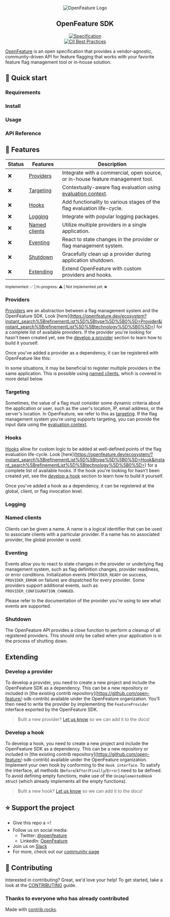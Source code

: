 <!-- TODO: This is a template SDK README.md.
It's structured to fit nicely into openfeature.dev, which is configured to include SDK READMEs.
Complete all the TODOs applicable for your implementation and then create an issue in https://github.com/open-feature/openfeature.dev
-->

<!-- markdownlint-disable MD033 -->
<!-- x-hide-in-docs-start -->
<p align="center">
  <picture>
    <source media="(prefers-color-scheme: dark)" srcset="https://raw.githubusercontent.com/open-feature/community/0e23508c163a6a1ac8c0ced3e4bd78faafe627c7/assets/logo/horizontal/white/openfeature-horizontal-white.svg" />
    <img align="center" alt="OpenFeature Logo" src="https://raw.githubusercontent.com/open-feature/community/0e23508c163a6a1ac8c0ced3e4bd78faafe627c7/assets/logo/horizontal/black/openfeature-horizontal-black.svg" />
  </picture>
</p>

<h2 align="center">OpenFeature <!-- TODO: your language SDK --> SDK</h2>

<!-- x-hide-in-docs-end -->
<!-- The 'github-badges' class is used in the docs -->
<p align="center" class="github-badges">
<!-- TODO: update this with the version of the SDK your implementation supports -->

  <a href="https://github.com/open-feature/spec/releases/tag/v0.7.0">
    <img alt="Specification" src="https://img.shields.io/static/v1?label=specification&message=v0.7.0&color=yellow&style=for-the-badge" />
  </a>
  <!-- TODO: update the Release Please config to include the readme -->
  <!-- x-release-please-start-version -->

<!-- TODO: update with your SDK repo and the latest release version
  <a href="https://github.com/open-feature/my-sdk/releases/tag/v0.0.1">
    <img alt="Release" src="https://img.shields.io/static/v1?label=release&message=v0.0.1&color=blue&style=for-the-badge" />
  </a>  
-->

  <!-- x-release-please-end -->
  <br/>
  <a href="https://bestpractices.coreinfrastructure.org/projects/6601">
    <img alt="CII Best Practices" src="https://bestpractices.coreinfrastructure.org/projects/6601/badge" />
  </a>
</p>
<!-- x-hide-in-docs-start -->

[OpenFeature](https://openfeature.dev) is an open specification that provides a vendor-agnostic, community-driven API for feature flagging that works with your favorite feature flag management tool or in-house solution.

<!-- x-hide-in-docs-end -->
## 🚀 Quick start

### Requirements

<!-- TODO: required runtime, etc -->

### Install

<!-- TODO: installation instructions -->

### Usage

<!-- TODO: basic usage instructions, setting the in-memory provider and getting a boolean flag called "v2_enabled" -->

### API Reference

<!-- TODO: link to formal API docs (ie: Javadoc) if available -->

## 🌟 Features

<!-- TODO: update table to indicate implemented features (see legend below) -->

| Status | Features                        | Description                                                                                                                        |
| ------ | ------------------------------- | ---------------------------------------------------------------------------------------------------------------------------------- |
| ❌      | [Providers](#providers)         | Integrate with a commercial, open source, or in-house feature management tool.                                                     |
| ❌      | [Targeting](#targeting)         | Contextually-aware flag evaluation using [evaluation context](https://openfeature.dev/docs/reference/concepts/evaluation-context). |
| ❌      | [Hooks](#hooks)                 | Add functionality to various stages of the flag evaluation life-cycle.                                                             |
| ❌      | [Logging](#logging)             | Integrate with popular logging packages.                                                                                           |
| ❌      | [Named clients](#named-clients) | Utilize multiple providers in a single application.                                                                                |
| ❌      | [Eventing](#eventing)           | React to state changes in the provider or flag management system.                                                                  |
| ❌      | [Shutdown](#shutdown)           | Gracefully clean up a provider during application shutdown.                                                                        |
| ❌      | [Extending](#extending)         | Extend OpenFeature with custom providers and hooks.                                                                                |

<sub>Implemented: ✅ | In-progress: ⚠️ | Not implemented yet: ❌</sub>

### Providers

[Providers](https://openfeature.dev/docs/reference/concepts/provider) are an abstraction between a flag management system and the OpenFeature SDK.
Look [here](https://openfeature.dev/ecosystem?instant_search%5BrefinementList%5D%5Btype%5D%5B0%5D=Provider&instant_search%5BrefinementList%5D%5Btechnology%5D%5B0%5D=<!--TODO: your language-->) for a complete list of available providers.
If the provider you're looking for hasn't been created yet, see the [develop a provider](#develop-a-provider) section to learn how to build it yourself.

Once you've added a provider as a dependency, it can be registered with OpenFeature like this:

<!-- TODO: code example setting a provider and setting it while awaiting init, if applicable -->

In some situations, it may be beneficial to register multiple providers in the same application.
This is possible using [named clients](#named-clients), which is covered in more detail below.

### Targeting

Sometimes, the value of a flag must consider some dynamic criteria about the application or user, such as the user's location, IP, email address, or the server's location.
In OpenFeature, we refer to this as [targeting](https://openfeature.dev/specification/glossary#targeting).
If the flag management system you're using supports targeting, you can provide the input data using the [evaluation context](https://openfeature.dev/docs/reference/concepts/evaluation-context).

<!-- TODO: code examples using context and different levels -->


### Hooks

[Hooks](https://openfeature.dev/docs/reference/concepts/hooks) allow for custom logic to be added at well-defined points of the flag evaluation life-cycle.
Look [here](https://openfeature.dev/ecosystem/?instant_search%5BrefinementList%5D%5Btype%5D%5B0%5D=Hook&instant_search%5BrefinementList%5D%5Btechnology%5D%5B0%5D=<!--TODO: your language-->) for a complete list of available hooks.
If the hook you're looking for hasn't been created yet, see the [develop a hook](#develop-a-hook) section to learn how to build it yourself.

Once you've added a hook as a dependency, it can be registered at the global, client, or flag invocation level.

<!-- TODO: code example of setting hooks at all levels -->

### Logging

<!-- TODO: talk about logging config and include a code example -->

### Named clients

Clients can be given a name.
A name is a logical identifier that can be used to associate clients with a particular provider.
If a name has no associated provider, the global provider is used.

<!-- TODO: code example binding a named client to a provider -->

### Eventing

Events allow you to react to state changes in the provider or underlying flag management system, such as flag definition changes, provider readiness, or error conditions.
Initialization events (`PROVIDER_READY` on success, `PROVIDER_ERROR` on failure) are dispatched for every provider.
Some providers support additional events, such as `PROVIDER_CONFIGURATION_CHANGED`.

Please refer to the documentation of the provider you're using to see what events are supported.

<!-- TODO: code example of a PROVIDER_CONFIGURATION_CHANGED event for the client and a PROVIDER_STALE event for the API -->

### Shutdown

The OpenFeature API provides a close function to perform a cleanup of all registered providers.
This should only be called when your application is in the process of shutting down.

<!-- TODO: code example for global shutdown -->

## Extending

### Develop a provider

To develop a provider, you need to create a new project and include the OpenFeature SDK as a dependency.
This can be a new repository or included in [the existing contrib repository](https://github.com/open-feature/<!--TODO: your language-->-sdk-contrib) available under the OpenFeature organization.
You’ll then need to write the provider by implementing the `FeatureProvider` interface exported by the OpenFeature SDK.

<!-- TODO: code example of provider implementation -->

> Built a new provider? [Let us know](https://github.com/open-feature/openfeature.dev/issues/new?assignees=&labels=provider&projects=&template=document-provider.yaml&title=%5BProvider%5D%3A+) so we can add it to the docs!

### Develop a hook

To develop a hook, you need to create a new project and include the OpenFeature SDK as a dependency.
This can be a new repository or included in [the existing contrib repository](https://github.com/open-feature/<!--TODO: your language-->-sdk-contrib) available under the OpenFeature organization.
Implement your own hook by conforming to the `Hook interface`.
To satisfy the interface, all methods (`Before`/`After`/`Finally`/`Error`) need to be defined.
To avoid defining empty functions, make use of the `UnimplementedHook` struct (which already implements all the empty functions).

<!-- TODO: code example of hook implementation -->

> Built a new hook? [Let us know](https://github.com/open-feature/openfeature.dev/issues/new?assignees=&labels=hook&projects=&template=document-hook.yaml&title=%5BHook%5D%3A+) so we can add it to the docs!

<!-- x-hide-in-docs-start -->
## ⭐️ Support the project

- Give this repo a ⭐️!
- Follow us on social media:
  - Twitter: [@openfeature](https://twitter.com/openfeature)
  - LinkedIn: [OpenFeature](https://www.linkedin.com/company/openfeature/)
- Join us on [Slack](https://cloud-native.slack.com/archives/C0344AANLA1)
- For more, check out our [community page](https://openfeature.dev/community/)

## 🤝 Contributing

Interested in contributing? Great, we'd love your help! To get started, take a look at the [CONTRIBUTING](CONTRIBUTING.md) guide.

### Thanks to everyone who has already contributed

<!-- TODO: replace with links to your SDK 
<a href="https://github.com/open-feature/my-sdk/graphs/contributors">
  <img src="https://contrib.rocks/image?repo=open-feature/my-sdk" alt="Pictures of the folks who have contributed to the project" />
</a>
-->


Made with [contrib.rocks](https://contrib.rocks).
<!-- x-hide-in-docs-end -->
